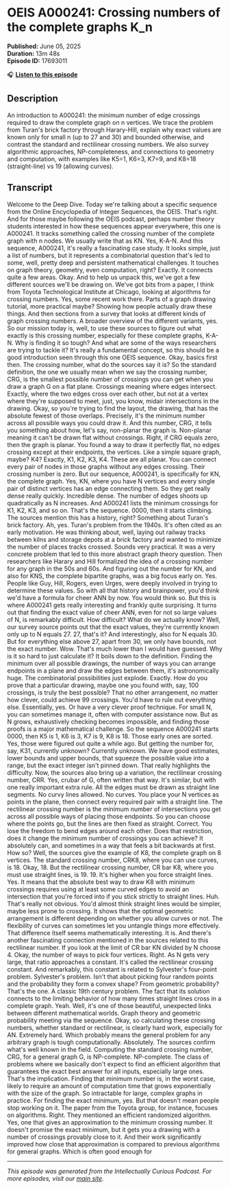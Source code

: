 # OEIS A000241: Crossing numbers of the complete graphs K_n

**Published:** June 05, 2025  
**Duration:** 13m 48s  
**Episode ID:** 17693011

🎧 **[Listen to this episode](https://intellectuallycurious.buzzsprout.com/2529712/episodes/17693011-oeis-a000241-crossing-numbers-of-the-complete-graphs-k_n)**

## Description

An introduction to A000241: the minimum number of edge crossings required to draw the complete graph on n vertices. We trace the problem from Turan's brick factory through Harary-Hill, explain why exact values are known only for small n (up to 27 and 30) and bounded otherwise, and contrast the standard and rectilinear crossing numbers. We also survey algorithmic approaches, NP-completeness, and connections to geometry and computation, with examples like K5=1, K6=3, K7=9, and K8=18 (straight-line) vs 19 (allowing curves).

## Transcript

Welcome to the Deep Dive. Today we're talking about a specific sequence from the Online Encyclopedia of Integer Sequences, the OEIS. That's right. And for those maybe following the OEIS podcast, perhaps number theory students interested in how these sequences appear everywhere, this one is A000241. It tracks something called the crossing number of the complete graph with n nodes. We usually write that as KN. Yes, K-A-N. And this sequence, A000241, it's really a fascinating case study. It looks simple, just a list of numbers, but it represents a combinatorial question that's led to some, well, pretty deep and persistent mathematical challenges. It touches on graph theory, geometry, even computation, right? Exactly. It connects quite a few areas. Okay. And to help us unpack this, we've got a few different sources we'll be drawing on. We've got bits from a paper, I think from Toyota Technological Institute at Chicago, looking at algorithms for crossing numbers. Yes, some recent work there. Parts of a graph drawing tutorial, more practical maybe? Showing how people actually draw these things. And then sections from a survey that looks at different kinds of graph crossing numbers. A broader overview of the different variants, yes. So our mission today is, well, to use these sources to figure out what exactly is this crossing number, especially for these complete graphs, K-A-N. Why is finding it so tough? And what are some of the ways researchers are trying to tackle it? It's really a fundamental concept, so this should be a good introduction seen through this one OEIS sequence. Okay, basics first then. The crossing number, what do the sources say it is? So the standard definition, the one we usually mean when we say the crossing number, CRG, is the smallest possible number of crossings you can get when you draw a graph G on a flat plane. Crossings meaning where edges intersect. Exactly, where the two edges cross over each other, but not at a vertex where they're supposed to meet, just, you know, midair intersections in the drawing. Okay, so you're trying to find the layout, the drawing, that has the absolute fewest of those overlaps. Precisely, it's the minimum number across all possible ways you could draw it. And this number, CRG, it tells you something about how, let's say, non-planar the graph is. Non-planar meaning it can't be drawn flat without crossings. Right, if CRG equals zero, then the graph is planar. You found a way to draw it perfectly flat, no edges crossing except at their endpoints, the vertices. Like a simple square graph, maybe? K4? Exactly, K1, K2, K3, K4. These are all planar. You can connect every pair of nodes in those graphs without any edges crossing. Their crossing number is zero. But our sequence, A000241, is specifically for KN, the complete graph. Yes, KN, where you have N vertices and every single pair of distinct vertices has an edge connecting them. So they get really dense really quickly. Incredible dense. The number of edges shoots up quadratically as N increases. And A000241 lists the minimum crossings for K1, K2, K3, and so on. That's the sequence. 0000, then it starts climbing. The sources mention this has a history, right? Something about Turan's brick factory. Ah, yes. Turan's problem from the 1940s. It's often cited as an early motivation. He was thinking about, well, laying out railway tracks between kilns and storage depots at a brick factory and wanted to minimize the number of places tracks crossed. Sounds very practical. It was a very concrete problem that led to this more abstract graph theory question. Then researchers like Harary and Hill formalized the idea of a crossing number for any graph in the 50s and 60s. And figuring out the number for KN, and also for KNS, the complete bipartite graphs, was a big focus early on. Yes. People like Guy, Hill, Rogers, even Urges, were deeply involved in trying to determine these values. So with all that history and brainpower, you'd think we'd have a formula for cheer ANN by now. You would think so. But this is where A000241 gets really interesting and frankly quite surprising. It turns out that finding the exact value of cheer ANN, even for not so large values of N, is remarkably difficult. How difficult? What do we actually know? Well, our survey source points out that the exact values, they're currently known only up to N equals 27. 27, that's it? And interestingly, also for N equals 30. But for everything else above 27, apart from 30, we only have bounds, not the exact number. Wow. That's much lower than I would have guessed. Why is it so hard to just calculate it? It boils down to the definition. Finding the minimum over all possible drawings, the number of ways you can arrange endpoints in a plane and draw the edges between them, it's astronomically huge. The combinatorial possibilities just explode. Exactly. How do you prove that a particular drawing, maybe one you found with, say, 100 crossings, is truly the best possible? That no other arrangement, no matter how clever, could achieve 99 crossings. You'd have to rule out everything else. Essentially, yes. Or have a very clever proof technique. For small N, you can sometimes manage it, often with computer assistance now. But as N grows, exhaustively checking becomes impossible, and finding those proofs is a major mathematical challenge. So the sequence A000241 starts 0000, then K5 is 1, K6 is 3, K7 is 9, K8 is 18. Those early ones are sorted. Yes, those were figured out quite a while ago. But getting the number for, say, K31, currently unknown? Currently unknown. We have good estimates, lower bounds and upper bounds, that squeeze the possible value into a range, but the exact integer isn't pinned down. That really highlights the difficulty. Now, the sources also bring up a variation, the rectilinear crossing number, CRR. Yes, crubar of G, often written that way. It's similar, but with one really important extra rule. All the edges must be drawn as straight line segments. No curvy lines allowed. No curves. You place your N vertices as points in the plane, then connect every required pair with a straight line. The rectilinear crossing number is the minimum number of intersections you get across all possible ways of placing those endpoints. So you can choose where the points go, but the lines are then fixed as straight. Correct. You lose the freedom to bend edges around each other. Does that restriction, does it change the minimum number of crossings you can achieve? It absolutely can, and sometimes in a way that feels a bit backwards at first. How so? Well, the sources give the example of K8, the complete graph on 8 vertices. The standard crossing number, CRK8, where you can use curves, is 18. Okay, 18. But the rectilinear crossing number, CR bar K8, where you must use straight lines, is 19. 19. It's higher when you force straight lines. Yes. It means that the absolute best way to draw K8 with minimum crossings requires using at least some curved edges to avoid an intersection that you're forced into if you stick strictly to straight lines. Huh. That's really not obvious. You'd almost think straight lines would be simpler, maybe less prone to crossing. It shows that the optimal geometric arrangement is different depending on whether you allow curves or not. The flexibility of curves can sometimes let you untangle things more effectively. That difference itself seems mathematically interesting. It is. And there's another fascinating connection mentioned in the sources related to this rectilinear number. If you look at the limit of CR bar KN divided by N choose 4. Okay, the number of ways to pick four vertices. Right. As N gets very large, that ratio approaches a constant. It's called the rectilinear crossing constant. And remarkably, this constant is related to Sylvester's four-point problem. Sylvester's problem. Isn't that about picking four random points and the probability they form a convex shape? From geometric probability? That's the one. A classic 19th century problem. The fact that its solution connects to the limiting behavior of how many times straight lines cross in a complete graph. Yeah. Well, it's one of those beautiful, unexpected links between different mathematical worlds. Graph theory and geometric probability meeting via the sequence. Okay, so calculating these crossing numbers, whether standard or rectilinear, is clearly hard work, especially for AN. Extremely hard. Which probably means the general problem for any arbitrary graph is tough computationally. Absolutely. The sources confirm what's well known in the field. Computing the standard crossing number, CRG, for a general graph G, is NP-complete. NP-complete. The class of problems where we basically don't expect to find an efficient algorithm that guarantees the exact best answer for all inputs, especially large ones. That's the implication. Finding that minimum number is, in the worst case, likely to require an amount of computation time that grows exponentially with the size of the graph. So intractable for large, complex graphs in practice. For finding the exact minimum, yes. But that doesn't mean people stop working on it. The paper from the Toyota group, for instance, focuses on algorithms. Right. They mentioned an efficient randomized algorithm. Yes, one that gives an approximation to the minimum crossing number. It doesn't promise the exact minimum, but it gets you a drawing with a number of crossings provably close to it. And their work significantly improved how close that approximation is compared to previous algorithms for general graphs. Which is often good enough for

---
*This episode was generated from the Intellectually Curious Podcast. For more episodes, visit our [main site](https://intellectuallycurious.buzzsprout.com).*
